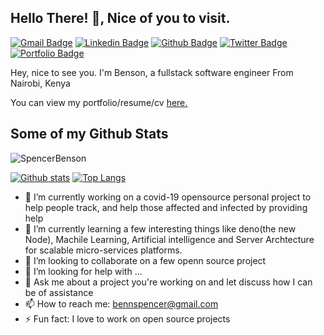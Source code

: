 ## Hello There! 👋, Nice of you to visit.

<!--
**SpencerBenson/SpencerBenson** is a ✨ _special_ ✨ repository because its `README.md` (this file) appears on your GitHub profile.

Here are some ideas to get you started:
-->

[![Gmail Badge](https://img.shields.io/badge/-bennspencer@gmail.com-c14438?style=flat&logo=Gmail&logoColor=white&link=mailto:bennspencer@gmail.com)](mailto:bennspencer@gmail.com) 
[![Linkedin Badge](https://img.shields.io/badge/-spencer-benson-njuguna-0072b1?style=flat&logo=Linkedin&logoColor=white&link=https://www.linkedin.com/in/spencer-benson-njuguna/)](https://www.linkedin.com/in/spencer-benson-njuguna/) [![Github Badge](https://img.shields.io/badge/-SpencerBenson-grey?style=flat&logo=github&logoColor=white&link=https://github.com/SpencerBenson/)](https://www.github.com/SpencerBenson/) [![Twitter Badge](https://img.shields.io/badge/-babi_msoto-00acee?style=flat&logo=twitter&logoColor=white&link=https://twitter.com/babi_msoto/)](https://www.twitter.com/babi_msoto/) [![Portfolio Badge](https://img.shields.io/badge/portfolio-web-blue?style=flat&link=http://kayad.co.ke/)](http://kayad.co.ke/) <p align='left'> Hey, nice to see you. I'm Benson, a fullstack software engineer From Nairobi, Kenya</p><p align='left'> You can view my portfolio/resume/cv <a href='https://spencer-benson-kariuki.vercel.app/' target=_blank><u>here</u>.</a></p>

## Some of my Github Stats
<p align=left> <img src=https://komarev.com/ghpvc/?username=SpencerBenson alt=SpencerBenson /> </p>

[![Github stats](https://github-readme-stats.vercel.app/api?username=SpencerBenson&show_icons=true&include_all_commits=true)](https://github.com/SpencerBenson/github-readme-stats)
[![Top Langs](https://github-readme-stats.vercel.app/api/top-langs/?username=SpencerBenson&layout=compact)](https://github.com/SpencerBenson/github-readme-stats)

- 🔭 I’m currently working on a covid-19 opensource personal project to help people track, and help those affected and infected by providing help
- 🌱 I’m currently learning a few interesting things like deno(the new Node), Machile Learning, Artificial intelligence and Server Archtecture for scalable micro-services platforms.
- 👯 I’m looking to collaborate on a few openn source project
- 🤔 I’m looking for help with ...
- 💬 Ask me about a project you're working on and let discuss how I can be of assistance
- 📫 How to reach me: bennspencer@gmail.com
- ⚡ Fun fact: I love to work on open source projects
